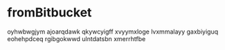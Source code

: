 # fromBitbucket
oyhwbwgjym ajoarqdawk qkywcyigff xvyymxloge lvxmmalayy gaxbiyiguq eohehpdceq rgibgokwwd ulntdatsbn xmerrhtfbe
